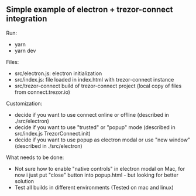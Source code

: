 ## Simple example of electron + trezor-connect integration 

Run:
- yarn 
- yarn dev

Files:
- src/electron.js: electron initialization
- src/index.js: file loaded in index.html with trezor-connect instance
- src/trezor-connect build of trezor-connect project (local copy of files from connect.trezor.io)

Customization:
- decide if you want to use connect online or offline (described in ./src/electron)
- decide if you want to use "trusted" or "popup" mode (described in src/index.js TrezorConnect.init)
- decide if you want to use popup as electron modal or use "new window" (described in ./src/electron)

What needs to be done:
- Not sure how to enable "native controls" in electron modal on Mac, for now i just put "close" button into popup.html - but looking for better solution
- Test all builds in different environments (Tested on mac and linux)
